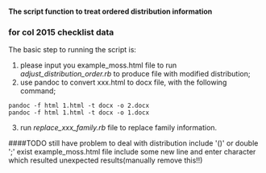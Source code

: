 #### The script function to treat ordered distribution information
### for col 2015 checklist data

The basic step to running the script is:

1. please input you example_moss.html file to run *adjust_distribution_order.rb* to produce file with modified distribution;
2. use pandoc to convert xxx.html to docx file, with the following command;
```
pandoc -f html 1.html -t docx -o 2.docx
pandoc -f html 1.html -t docx -o 1.docx
```
3. run *replace_xxx_family.rb* file to replace family information.

####TODO
still have problem to deal with distribution include '()' or double ';' exist
example_moss.html file include some new line and enter character which resulted unexpected results(manually remove this!!)


